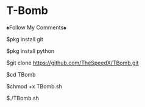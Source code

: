 # T-Bomb
♠️Follow My Comments♠️


$pkg install git 

$pkg install python 

$git clone https://github.com/TheSpeedX/TBomb.git 

$cd TBomb 

$chmod +x TBomb.sh 

$./TBomb.sh

